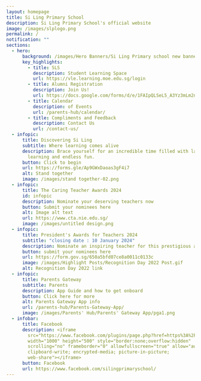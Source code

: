 ```yaml
---
layout: homepage
title: Si Ling Primary School
description: Si Ling Primary School's official website
image: /images/slplogo.png
permalink: /
notification: ""
sections:
  - hero:
      background: /images/Hero Banners/Si Ling Primary school new banner- Sample  (2).svg
      key_highlights:
        - title: SLS
          description: Student Learning Space
          url: https://vle.learning.moe.edu.sg/login
        - title: Alumni Registration
          description: Join Us!
          url: https://docs.google.com/forms/d/e/1FAIpQLSeL5_A3Yz3mLm2nzaSzjzef-vx1b0bn_hs8i8CMZVKPoPrsNA/viewform
        - title: Calendar
          description: of Events
          url: /parents-hub/calendar/
        - title: Compliments and Feedback
          description: Contact Us
          url: /contact-us/
  - infopic:
      title: Discovering Si Ling
      subtitle: Where learning comes alive
      description: Brace yourself for an incredible time filled with laughter,
        learning and endless fun.
      button: Click to begin
      url: https://forms.gle/Ap9GWxDaoas3gF4i7
      alt: Stand together
      image: /images/stand together-02.png
  - infopic:
      title: The Caring Teacher Awards 2024
      id: infopic
      description: Nominate your deserving teachers now
      button: Submit your nominees here
      alt: Image alt text
      url: https://www.cta.nie.edu.sg/
      image: /images/untitled design.png
  - infopic:
      title: President's Awards for Teachers 2024
      subtitle: "closing date : 10 January 2024"
      description: Nominate an inspiring teacher for this prestigious award
      button: submit your nominees here
      url: https://form.gov.sg/650a5bfd07ce8a0011c0133c
      image: /images/Highlight Posts/Recognition Day 2022 Post.gif
      alt: Recognition Day 2022 link
  - infopic:
      title: Parents Gateway
      subtitle: Parents
      description: App Guide and how to get onboard
      button: Click here for more
      alt: Parents Gateway App info
      url: /parents-hub/Parents-Gateway-App/
      image: /images/Parents' Hub/Parents' Gateway App/pga1.png
  - infobar:
      title: Facebook
      description: <iframe
        src="https://www.facebook.com/plugins/page.php?href=https%3A%2F%2Fwww.facebook.com%2Fsilingprimaryschool%2F&tabs=timeline&width=1000&height=500&small_header=true&adapt_container_width=true&hide_cover=false&show_facepile=true&appId"
        width="1000" height="500" style="border:none;overflow:hidden"
        scrolling="no" frameborder="0" allowfullscreen="true" allow="autoplay;
        clipboard-write; encrypted-media; picture-in-picture;
        web-share"></iframe>
      button: Facebook
      url: https://www.facebook.com/silingprimaryschool/
---
```

